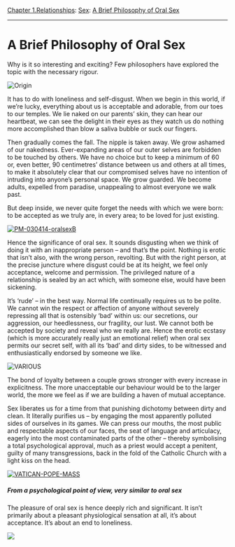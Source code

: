[Chapter 1.Relationships](https://www.theschooloflife.com/thebookoflife/category/relationships/): [Sex](https://www.theschooloflife.com/thebookoflife/category/relationships/sex/): [A Brief Philosophy of Oral Sex](https://www.theschooloflife.com/thebookoflife/a-brief-philosophy-of-oral-sex/)

* * *

# A Brief Philosophy of Oral Sex

Why is it so interesting and exciting? Few philosophers have explored the topic with the necessary rigour.

![Origin](https://www.theschooloflife.com/thebookoflife/wp-content/uploads/2014/09/Origin.jpg)

It has to do with loneliness and self-disgust. When we begin in this world, if we’re lucky, everything about us is acceptable and adorable, from our toes to our temples. We lie naked on our parents’ skin, they can hear our heartbeat, we can see the delight in their eyes as they watch us do nothing more accomplished than blow a saliva bubble or suck our fingers.

Then gradually comes the fall. The nipple is taken away. We grow ashamed of our nakedness. Ever-expanding areas of our outer selves are forbidden to be touched by others. We have no choice but to keep a minimum of 60 or, even better, 90 centimetres’ distance between us and others at all times, to make it absolutely clear that our compromised selves have no intention of intruding into anyone’s personal space. We grow guarded. We become adults, expelled from paradise, unappealing to almost everyone we walk past.

But deep inside, we never quite forget the needs with which we were born: to be accepted as we truly are, in every area; to be loved for just existing.

[![PM-030414-oralsexB](https://www.theschooloflife.com/thebookoflife/wp-content/uploads/2014/10/PM-030414-oralsexB.gif)](http://www.thebookoflife.org/wp-content/uploads/2014/10/PM-030414-oralsexB.gif)

Hence the significance of oral sex. It sounds disgusting when we think of doing it with an inappropriate person – and that’s the point. Nothing is erotic that isn’t also, with the wrong person, revolting. But with the right person, at the precise juncture where disgust could be at its height, we feel only acceptance, welcome and permission. The privileged nature of a relationship is sealed by an act which, with someone else, would have been sickening.

It’s ‘rude’ – in the best way. Normal life continually requires us to be polite. We cannot win the respect or affection of anyone without severely repressing all that is ostensibly ‘bad’ within us: our secretions, our aggression, our heedlessness, our fragility, our lust. We cannot both be accepted by society and reveal who we really are. Hence the erotic ecstasy (which is more accurately really just an emotional relief) when oral sex permits our secret self, with all its ‘bad’ and dirty sides, to be witnessed and enthusiastically endorsed by someone we like.

![VARIOUS](https://www.theschooloflife.com/thebookoflife/wp-content/uploads/2014/09/Sex.jpg)

The bond of loyalty between a couple grows stronger with every increase in explicitness. The more unacceptable our behaviour would be to the larger world, the more we feel as if we are building a haven of mutual acceptance.

Sex liberates us for a time from that punishing dichotomy between dirty and clean. It literally purifies us – by engaging the most apparently polluted sides of ourselves in its games. We can press our mouths, the most public and respectable aspects of our faces, the seat of language and articulacy, eagerly into the most contaminated parts of the other – thereby symbolising a total psychological approval, much as a priest would accept a penitent, guilty of many transgressions, back in the fold of the Catholic Church with a light kiss on the head.

[![VATICAN-POPE-MASS](https://www.theschooloflife.com/thebookoflife/wp-content/uploads/2014/10/167118119.jpg)](http://www.thebookoflife.org/wp-content/uploads/2014/10/167118119.jpg)

##### **From a psychological point of view, very similar to oral sex**

The pleasure of oral sex is hence deeply rich and significant. It isn’t primarily about a pleasant physiological sensation at all, it’s about acceptance. It’s about an end to loneliness.

[![](https://img.youtube.com/vi/KBX0ylUDfXo/0.jpg)](https://www.youtube.com/embed/KBX0ylUDfXo '')
